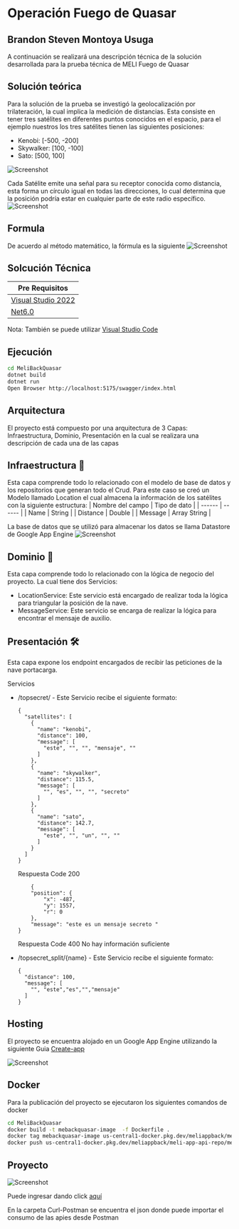 # Operación Fuego de Quasar
## Brandon Steven Montoya Usuga

A continuación se realizará una descripción técnica de la solución desarrollada para la prueba técnica de MELI Fuego de Quasar

## Solución teórica
Para la solución de la prueba se investigó la geolocalización por trilateración, la cual implica la medición de distancias. Esta consiste en tener tres satélites en diferentes puntos conocidos en el espacio, para el ejemplo nuestros los tres satélites tienen las siguientes posiciones:
- Kenobi: [-500, -200] 
- Skywalker: [100, -100] 
- Sato: [500, 100] 

![Screenshot](https://github.com/branmous/MeliAppQuasar/blob/main/images/satellites.png?raw=true)

Cada Satélite emite una señal para su receptor conocida como distancia, esta forma un círculo igual en todas las direcciones, lo cual determina que la posición podría estar en cualquier parte de este radio específico.
![Screenshot](https://github.com/branmous/MeliAppQuasar/blob/main/images/satellitesradio.png?raw=true)

## Formula

De acuerdo al método matemático, la fórmula es la siguiente
![Screenshot](https://github.com/branmous/MeliAppQuasar/blob/main/images/formula.png?raw=true)


## Solcución Técnica
| Pre Requisitos |
| ------ |
| [Visual Studio 2022](https://code.visualstudio.com/download) | [Visual]|
| [Net6.0](https://dotnet.microsoft.com/en-us/download/dotnet/6.0) |

Nota: También se puede utilizar [Visual Studio Code](https://code.visualstudio.com/download)

## Ejecución
```sh
cd MeliBackQuasar
dotnet build
dotnet run
Open Browser http://localhost:5175/swagger/index.html
```

## Arquitectura
El proyecto está compuesto por una arquitectura de 3 Capas: Infraestructura, Dominio, Presentación en la cual se realizara una descripción de cada una de las capas
## Infraestructura 🔩
Esta capa comprende todo lo relacionado con el modelo de base de datos y los repositorios que generan todo el Crud. 
Para este caso se creó un Modelo llamado Location el cual almacena la información de los satélites con la siguiente estructura:
| Nombre del campo | Tipo de dato |
| ------ | ------ |
| Name | String |
| Distance | Double |
| Message | Array String |

La base de datos que se utilizó para almacenar los datos se llama Datastore de Google App Engine
![Screenshot](https://github.com/branmous/MeliAppQuasar/blob/main/images/datastore.png?raw=true)


## Dominio 🔩
Esta capa comprende todo lo relacionado con la lógica de negocio del proyecto.
La cual tiene dos Servicios:
- LocationService: Este servicio está encargado de realizar toda la lógica para triangular la posición de la nave.
- MessageService: Este servicio se encarga de realizar la lógica para encontrar el mensaje de auxilio.

## Presentación 🛠️
Esta capa expone los endpoint encargados de recibir las peticiones de la nave portacarga.

 Servicios

* /topsecret/ - Este Servicio recibe el siguiente formato:
    ```
    {
      "satellites": [
        {
          "name": "kenobi",
          "distance": 100,
          "message": [
            "este", "", "", "mensaje", ""
          ]
        },
        {
          "name": "skywalker",
          "distance": 115.5,
          "message": [
            "", "es", "", "", "secreto"
          ]
        },
        {
          "name": "sato",
          "distance": 142.7,
          "message": [
            "este", "", "un", "", ""
          ]
        }
      ]
    }
    ```
    Respuesta Code 200
    ```
        {
        "position": {
            "x": -487,
            "y": 1557,
            "r": 0
        },
        "message": "este es un mensaje secreto "
    }
    ```
    Respuesta Code 400
        No hay información suficiente
    
* /topsecret_split/{name} - Este Servicio recibe el siguiente formato:
    ```
    {
      "distance": 100,
      "message": [
        "", "este","es","","mensaje"
      ]
    }
    ```
    
## Hosting
El proyecto se encuentra alojado en un Google App Engine utilizando la siguiente Guia [Create-app](https://cloud.google.com/appengine/docs/flexible/dotnet/create-app)

![Screenshot](https://github.com/branmous/MeliAppQuasar/blob/main/images/projectName.png?raw=true)

## Docker

Para la publicación del proyecto se ejecutaron los siguientes comandos de docker

```sh
cd MeliBackQuasar
docker build -t mebackquasar-image  -f Dockerfile .
docker tag mebackquasar-image us-central1-docker.pkg.dev/meliappback/meli-app-api-repo/mebackquasar-image:latest
docker push us-central1-docker.pkg.dev/meliappback/meli-app-api-repo/mebackquasar-image:latest
```

## Proyecto

![Screenshot](https://github.com/branmous/MeliAppQuasar/blob/main/images/projectv2.png?raw=true)



Puede ingresar dando click [aquí](https://mebackquasar-image-zeityctk4q-uc.a.run.app/swagger/index.html)

En la carpeta Curl-Postman se encuentra el json donde puede importar el consumo de las apies desde Postman